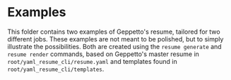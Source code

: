 # Examples

This folder contains two examples of Geppetto's resume, tailored for two different jobs. These examples are not meant to be polished, but to simply illustrate the possibilities. Both are created using the `resume generate` and `resume render` commands, based on Geppetto's master resume in `root/yaml_resume_cli/resume.yaml` and templates found in `root/yaml_resume_cli/templates`.
